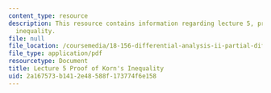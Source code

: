 ```yaml
---
content_type: resource
description: This resource contains information regarding lecture 5, proof of Korn's
  inequality.
file: null
file_location: /coursemedia/18-156-differential-analysis-ii-partial-differential-equations-and-fourier-analysis-spring-2016/2a167573b1412e48588f173774f6e158_MIT18_156S16_lec5.pdf
file_type: application/pdf
resourcetype: Document
title: Lecture 5 Proof of Korn's Inequality
uid: 2a167573-b141-2e48-588f-173774f6e158
---
```

